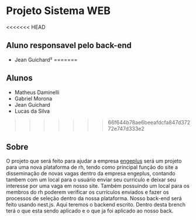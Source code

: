 # Projeto Sistema WEB

<<<<<<< HEAD
## Aluno responsavel pelo back-end
+ Jean Guichard²
=======
## Alunos
+ Matheus Daminelli
+ Gabriel Morona
+ Jean Guichard
+ Lucas da Silva
>>>>>>> 66f644b78ae6beeafdcfa847d37272e747d333e2

## Sobre

 O projeto que será feito para ajudar a empresa [engeplus](https://www.engeplus.com.br/)
será um projeto para uma nova plataforma de rh, tendo como principal função do site a 
disseminação de novas vagas dentro da empresa engeplus, contando tambem com um local 
para o usuário enviar seu currículo e deixar seu interesse por uma vaga em nosso site.
 Também possuindo um local para os membros do rh poderem verificar os currículos enviados 
e fazer os processos de seleção dentro da nossa plataforma.
Nosso back-end será feito usando nest.js.
Aqui teremos o backend escrito. Dentro desta brench terá o que esta sendo aplicado e
o que ja foi aplicado ao nosso back. 
